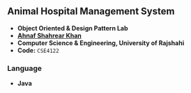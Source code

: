 ## Animal Hospital Management System
- **Object Oriented & Design Pattern Lab**
- **[Ahnaf Shahrear Khan](https://github.com/ahnafshahrear)**
- **Computer Science & Engineering, University of Rajshahi**
- **Code:** `CSE4122`


### Language
- **Java**

